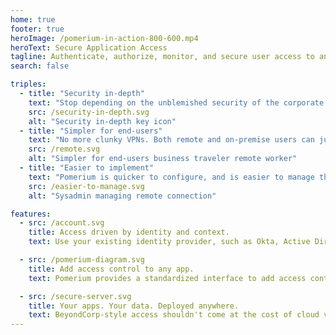 ```yaml
---
home: true
footer: true
heroImage: /pomerium-in-action-800-600.mp4
heroText: Secure Application Access
tagline: Authenticate, authorize, monitor, and secure user access to any application without a VPN.
search: false

triples:
  - title: "Security in-depth"
    text: "Stop depending on the unblemished security of the corporate perimeter. Pomerium can mutually authenticate, and encrypt every request."
    src: /security-in-depth.svg
    alt: "Security in-depth key icon"
  - title: "Simpler for end-users"
    text: "No more clunky VPNs. Both remote and on-premise users can just use their browser to access the resources they need."
    src: /remote.svg
    alt: "Simpler for end-users business traveler remote worker"
  - title: "Easier to implement"
    text: "Pomerium is quicker to configure, and is easier to manage than network segmentation policies needed for a VPN."
    src: /easier-to-manage.svg
    alt: "Sysadmin managing remote connection"

features:
  - src: /account.svg
    title: Access driven by identity and context.
    text: Use your existing identity provider, such as Okta, Active Directory, Google, Gsuite, or OneLogin to add single-sign-on authentication to any application with Pomerium.

  - src: /pomerium-diagram.svg
    title: Add access control to any app.
    text: Pomerium provides a standardized interface to add access control whether an application itself has authorization or authentication baked-in. Let developers focus on their apps, not reinventing access control.

  - src: /secure-server.svg
    title: Your apps. Your data. Deployed anywhere.
    text: BeyondCorp-style access shouldn't come at the cost of cloud vendor lock-in or control over data tenancy. Pomerium supports a wide array of deployment options. Whether you are on-prem, hybrid, or multi-cloud, we’ve got you covered.
---
```

